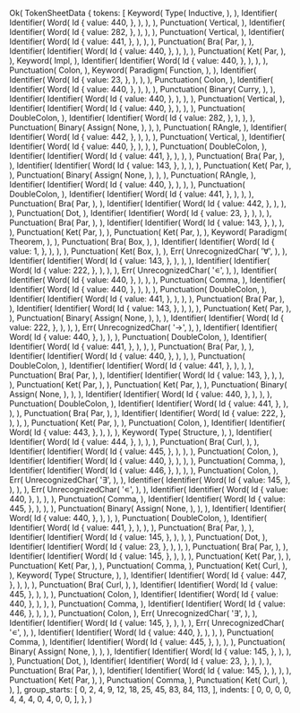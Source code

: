 Ok(
    TokenSheetData {
        tokens: [
            Keyword(
                Type(
                    Inductive,
                ),
            ),
            Identifier(
                Identifier(
                    Word(
                        Id {
                            value: 440,
                        },
                    ),
                ),
            ),
            Punctuation(
                Vertical,
            ),
            Identifier(
                Identifier(
                    Word(
                        Id {
                            value: 282,
                        },
                    ),
                ),
            ),
            Punctuation(
                Vertical,
            ),
            Identifier(
                Identifier(
                    Word(
                        Id {
                            value: 441,
                        },
                    ),
                ),
            ),
            Punctuation(
                Bra(
                    Par,
                ),
            ),
            Identifier(
                Identifier(
                    Word(
                        Id {
                            value: 440,
                        },
                    ),
                ),
            ),
            Punctuation(
                Ket(
                    Par,
                ),
            ),
            Keyword(
                Impl,
            ),
            Identifier(
                Identifier(
                    Word(
                        Id {
                            value: 440,
                        },
                    ),
                ),
            ),
            Punctuation(
                Colon,
            ),
            Keyword(
                Paradigm(
                    Function,
                ),
            ),
            Identifier(
                Identifier(
                    Word(
                        Id {
                            value: 23,
                        },
                    ),
                ),
            ),
            Punctuation(
                Colon,
            ),
            Identifier(
                Identifier(
                    Word(
                        Id {
                            value: 440,
                        },
                    ),
                ),
            ),
            Punctuation(
                Binary(
                    Curry,
                ),
            ),
            Identifier(
                Identifier(
                    Word(
                        Id {
                            value: 440,
                        },
                    ),
                ),
            ),
            Punctuation(
                Vertical,
            ),
            Identifier(
                Identifier(
                    Word(
                        Id {
                            value: 440,
                        },
                    ),
                ),
            ),
            Punctuation(
                DoubleColon,
            ),
            Identifier(
                Identifier(
                    Word(
                        Id {
                            value: 282,
                        },
                    ),
                ),
            ),
            Punctuation(
                Binary(
                    Assign(
                        None,
                    ),
                ),
            ),
            Punctuation(
                RAngle,
            ),
            Identifier(
                Identifier(
                    Word(
                        Id {
                            value: 442,
                        },
                    ),
                ),
            ),
            Punctuation(
                Vertical,
            ),
            Identifier(
                Identifier(
                    Word(
                        Id {
                            value: 440,
                        },
                    ),
                ),
            ),
            Punctuation(
                DoubleColon,
            ),
            Identifier(
                Identifier(
                    Word(
                        Id {
                            value: 441,
                        },
                    ),
                ),
            ),
            Punctuation(
                Bra(
                    Par,
                ),
            ),
            Identifier(
                Identifier(
                    Word(
                        Id {
                            value: 143,
                        },
                    ),
                ),
            ),
            Punctuation(
                Ket(
                    Par,
                ),
            ),
            Punctuation(
                Binary(
                    Assign(
                        None,
                    ),
                ),
            ),
            Punctuation(
                RAngle,
            ),
            Identifier(
                Identifier(
                    Word(
                        Id {
                            value: 440,
                        },
                    ),
                ),
            ),
            Punctuation(
                DoubleColon,
            ),
            Identifier(
                Identifier(
                    Word(
                        Id {
                            value: 441,
                        },
                    ),
                ),
            ),
            Punctuation(
                Bra(
                    Par,
                ),
            ),
            Identifier(
                Identifier(
                    Word(
                        Id {
                            value: 442,
                        },
                    ),
                ),
            ),
            Punctuation(
                Dot,
            ),
            Identifier(
                Identifier(
                    Word(
                        Id {
                            value: 23,
                        },
                    ),
                ),
            ),
            Punctuation(
                Bra(
                    Par,
                ),
            ),
            Identifier(
                Identifier(
                    Word(
                        Id {
                            value: 143,
                        },
                    ),
                ),
            ),
            Punctuation(
                Ket(
                    Par,
                ),
            ),
            Punctuation(
                Ket(
                    Par,
                ),
            ),
            Keyword(
                Paradigm(
                    Theorem,
                ),
            ),
            Punctuation(
                Bra(
                    Box,
                ),
            ),
            Identifier(
                Identifier(
                    Word(
                        Id {
                            value: 1,
                        },
                    ),
                ),
            ),
            Punctuation(
                Ket(
                    Box,
                ),
            ),
            Err(
                UnrecognizedChar(
                    '∀',
                ),
            ),
            Identifier(
                Identifier(
                    Word(
                        Id {
                            value: 143,
                        },
                    ),
                ),
            ),
            Identifier(
                Identifier(
                    Word(
                        Id {
                            value: 222,
                        },
                    ),
                ),
            ),
            Err(
                UnrecognizedChar(
                    '∊',
                ),
            ),
            Identifier(
                Identifier(
                    Word(
                        Id {
                            value: 440,
                        },
                    ),
                ),
            ),
            Punctuation(
                Comma,
            ),
            Identifier(
                Identifier(
                    Word(
                        Id {
                            value: 440,
                        },
                    ),
                ),
            ),
            Punctuation(
                DoubleColon,
            ),
            Identifier(
                Identifier(
                    Word(
                        Id {
                            value: 441,
                        },
                    ),
                ),
            ),
            Punctuation(
                Bra(
                    Par,
                ),
            ),
            Identifier(
                Identifier(
                    Word(
                        Id {
                            value: 143,
                        },
                    ),
                ),
            ),
            Punctuation(
                Ket(
                    Par,
                ),
            ),
            Punctuation(
                Binary(
                    Assign(
                        None,
                    ),
                ),
            ),
            Identifier(
                Identifier(
                    Word(
                        Id {
                            value: 222,
                        },
                    ),
                ),
            ),
            Err(
                UnrecognizedChar(
                    '→',
                ),
            ),
            Identifier(
                Identifier(
                    Word(
                        Id {
                            value: 440,
                        },
                    ),
                ),
            ),
            Punctuation(
                DoubleColon,
            ),
            Identifier(
                Identifier(
                    Word(
                        Id {
                            value: 441,
                        },
                    ),
                ),
            ),
            Punctuation(
                Bra(
                    Par,
                ),
            ),
            Identifier(
                Identifier(
                    Word(
                        Id {
                            value: 440,
                        },
                    ),
                ),
            ),
            Punctuation(
                DoubleColon,
            ),
            Identifier(
                Identifier(
                    Word(
                        Id {
                            value: 441,
                        },
                    ),
                ),
            ),
            Punctuation(
                Bra(
                    Par,
                ),
            ),
            Identifier(
                Identifier(
                    Word(
                        Id {
                            value: 143,
                        },
                    ),
                ),
            ),
            Punctuation(
                Ket(
                    Par,
                ),
            ),
            Punctuation(
                Ket(
                    Par,
                ),
            ),
            Punctuation(
                Binary(
                    Assign(
                        None,
                    ),
                ),
            ),
            Identifier(
                Identifier(
                    Word(
                        Id {
                            value: 440,
                        },
                    ),
                ),
            ),
            Punctuation(
                DoubleColon,
            ),
            Identifier(
                Identifier(
                    Word(
                        Id {
                            value: 441,
                        },
                    ),
                ),
            ),
            Punctuation(
                Bra(
                    Par,
                ),
            ),
            Identifier(
                Identifier(
                    Word(
                        Id {
                            value: 222,
                        },
                    ),
                ),
            ),
            Punctuation(
                Ket(
                    Par,
                ),
            ),
            Punctuation(
                Colon,
            ),
            Identifier(
                Identifier(
                    Word(
                        Id {
                            value: 443,
                        },
                    ),
                ),
            ),
            Keyword(
                Type(
                    Structure,
                ),
            ),
            Identifier(
                Identifier(
                    Word(
                        Id {
                            value: 444,
                        },
                    ),
                ),
            ),
            Punctuation(
                Bra(
                    Curl,
                ),
            ),
            Identifier(
                Identifier(
                    Word(
                        Id {
                            value: 445,
                        },
                    ),
                ),
            ),
            Punctuation(
                Colon,
            ),
            Identifier(
                Identifier(
                    Word(
                        Id {
                            value: 440,
                        },
                    ),
                ),
            ),
            Punctuation(
                Comma,
            ),
            Identifier(
                Identifier(
                    Word(
                        Id {
                            value: 446,
                        },
                    ),
                ),
            ),
            Punctuation(
                Colon,
            ),
            Err(
                UnrecognizedChar(
                    '∃',
                ),
            ),
            Identifier(
                Identifier(
                    Word(
                        Id {
                            value: 145,
                        },
                    ),
                ),
            ),
            Err(
                UnrecognizedChar(
                    '∊',
                ),
            ),
            Identifier(
                Identifier(
                    Word(
                        Id {
                            value: 440,
                        },
                    ),
                ),
            ),
            Punctuation(
                Comma,
            ),
            Identifier(
                Identifier(
                    Word(
                        Id {
                            value: 445,
                        },
                    ),
                ),
            ),
            Punctuation(
                Binary(
                    Assign(
                        None,
                    ),
                ),
            ),
            Identifier(
                Identifier(
                    Word(
                        Id {
                            value: 440,
                        },
                    ),
                ),
            ),
            Punctuation(
                DoubleColon,
            ),
            Identifier(
                Identifier(
                    Word(
                        Id {
                            value: 441,
                        },
                    ),
                ),
            ),
            Punctuation(
                Bra(
                    Par,
                ),
            ),
            Identifier(
                Identifier(
                    Word(
                        Id {
                            value: 145,
                        },
                    ),
                ),
            ),
            Punctuation(
                Dot,
            ),
            Identifier(
                Identifier(
                    Word(
                        Id {
                            value: 23,
                        },
                    ),
                ),
            ),
            Punctuation(
                Bra(
                    Par,
                ),
            ),
            Identifier(
                Identifier(
                    Word(
                        Id {
                            value: 145,
                        },
                    ),
                ),
            ),
            Punctuation(
                Ket(
                    Par,
                ),
            ),
            Punctuation(
                Ket(
                    Par,
                ),
            ),
            Punctuation(
                Comma,
            ),
            Punctuation(
                Ket(
                    Curl,
                ),
            ),
            Keyword(
                Type(
                    Structure,
                ),
            ),
            Identifier(
                Identifier(
                    Word(
                        Id {
                            value: 447,
                        },
                    ),
                ),
            ),
            Punctuation(
                Bra(
                    Curl,
                ),
            ),
            Identifier(
                Identifier(
                    Word(
                        Id {
                            value: 445,
                        },
                    ),
                ),
            ),
            Punctuation(
                Colon,
            ),
            Identifier(
                Identifier(
                    Word(
                        Id {
                            value: 440,
                        },
                    ),
                ),
            ),
            Punctuation(
                Comma,
            ),
            Identifier(
                Identifier(
                    Word(
                        Id {
                            value: 446,
                        },
                    ),
                ),
            ),
            Punctuation(
                Colon,
            ),
            Err(
                UnrecognizedChar(
                    '∃',
                ),
            ),
            Identifier(
                Identifier(
                    Word(
                        Id {
                            value: 145,
                        },
                    ),
                ),
            ),
            Err(
                UnrecognizedChar(
                    '∊',
                ),
            ),
            Identifier(
                Identifier(
                    Word(
                        Id {
                            value: 440,
                        },
                    ),
                ),
            ),
            Punctuation(
                Comma,
            ),
            Identifier(
                Identifier(
                    Word(
                        Id {
                            value: 445,
                        },
                    ),
                ),
            ),
            Punctuation(
                Binary(
                    Assign(
                        None,
                    ),
                ),
            ),
            Identifier(
                Identifier(
                    Word(
                        Id {
                            value: 145,
                        },
                    ),
                ),
            ),
            Punctuation(
                Dot,
            ),
            Identifier(
                Identifier(
                    Word(
                        Id {
                            value: 23,
                        },
                    ),
                ),
            ),
            Punctuation(
                Bra(
                    Par,
                ),
            ),
            Identifier(
                Identifier(
                    Word(
                        Id {
                            value: 145,
                        },
                    ),
                ),
            ),
            Punctuation(
                Ket(
                    Par,
                ),
            ),
            Punctuation(
                Comma,
            ),
            Punctuation(
                Ket(
                    Curl,
                ),
            ),
        ],
        group_starts: [
            0,
            2,
            4,
            9,
            12,
            18,
            25,
            45,
            83,
            84,
            113,
        ],
        indents: [
            0,
            0,
            0,
            0,
            4,
            4,
            4,
            0,
            4,
            0,
            0,
        ],
    },
)